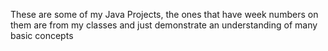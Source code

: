 These are some of my Java Projects, the ones that have week numbers on them are from my classes and just demonstrate an understanding of many basic concepts
